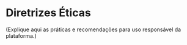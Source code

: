 # Diretrizes Éticas

(Explique aqui as práticas e recomendações para uso responsável da plataforma.) 
